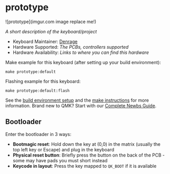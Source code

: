 # prototype

![prototype](imgur.com image replace me!)

*A short description of the keyboard/project*

* Keyboard Maintainer: [Denrage](https://github.com/Denrage)
* Hardware Supported: *The PCBs, controllers supported*
* Hardware Availability: *Links to where you can find this hardware*

Make example for this keyboard (after setting up your build environment):

    make prototype:default

Flashing example for this keyboard:

    make prototype:default:flash

See the [build environment setup](https://docs.qmk.fm/#/getting_started_build_tools) and the [make instructions](https://docs.qmk.fm/#/getting_started_make_guide) for more information. Brand new to QMK? Start with our [Complete Newbs Guide](https://docs.qmk.fm/#/newbs).

## Bootloader

Enter the bootloader in 3 ways:

* **Bootmagic reset**: Hold down the key at (0,0) in the matrix (usually the top left key or Escape) and plug in the keyboard
* **Physical reset button**: Briefly press the button on the back of the PCB - some may have pads you must short instead
* **Keycode in layout**: Press the key mapped to `QK_BOOT` if it is available
